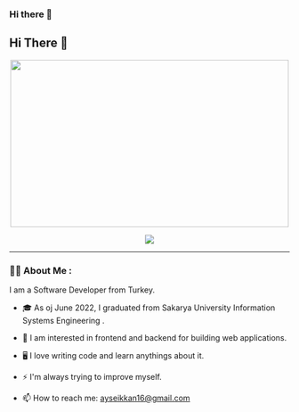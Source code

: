 ### Hi there 👋

<!--
**Aysenikkan/Aysenikkan** is a ✨ _special_ ✨ repository because its `README.md` (this file) appears on your GitHub profile.

Here are some ideas to get you started:

- 🔭 I’m currently working on ...
- 🌱 I’m currently learning ...
- 👯 I’m looking to collaborate on ...
- 🤔 I’m looking for help with ...
- 💬 Ask me about ...
- 📫 How to reach me: ...
- 😄 Pronouns: ...
- ⚡ Fun fact: ...
-->

<h2>
  Hi There 👋
</h2>

<div align="center">
   <img src="https://media.giphy.com/media/v1.Y2lkPTc5MGI3NjExaG51amZyZjVmdGNxeWV2d3Q2b2MwN2txZ2dmbjk3cTJqdmU3eXYycSZlcD12MV9pbnRlcm5hbF9naWZfYnlfaWQmY3Q9Zw/hpXdHPfFI5wTABdDx9/giphy.gif" width="500" height="300"/>
  <p align="center">
    <img src="https://readme-typing-svg.herokuapp.com/?lines=My Name is Ayşen İKKAN!+👋;Nice+to+see+you+🧡& center=true&size=25">
  </p>
</div>

---

### :woman_technologist: About Me :
I am a Software Developer  from Turkey.

- 🎓 As oj June 2022, I graduated from Sakarya University Information Systems Engineering .

- :telescope: I am interested in frontend and backend for building web applications.

- 🖥️  I love writing code and learn anythings about it.

- :zap: I'm always trying to improve myself.

- :mailbox: How to reach me: [ayseikkan16@gmail.com](mailto:ayseikkan16@gmail.com)

